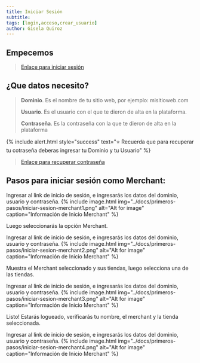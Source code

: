 ```yaml
---
title: Iniciar Sesión
subtitle: 
tags: [login,acceso,crear_usuario]
author: Gisela Quiroz
---
```


## Empecemos

> [Enlace para iniciar sesión](https://sitecentral.ezcentral-tech.ch/login)

## ¿Que datos necesito?

> **Dominio**. Es el nombre de tu sitio web, por ejemplo: misitioweb.com
> 
> **Usuario**. Es el usuario con el que te dieron de alta en la plataforma.
> 
> **Contraseña**. Es la contraseña con la que te dieron de alta en la plataforma

{% include alert.html style="success" text="⭐ Recuerda que para recuperar tu cotraseña deberas ingresar tu Dominio y tu Usuario" %}

> [Enlace para recuperar contraseña](https://sitecentral.ezcentral-tech.ch/password-recovery)

## Pasos para iniciar sesión como Merchant:

Ingresar al link de inicio de sesión, e ingresarás los datos del dominio, usuario y contraseña.
{% include image.html img="../docs/primeros-pasos/iniciar-sesion-merchant1.png" alt="Alt for image" caption="Información de Inicio Merchant" %}

Luego seleccionarás la opción Merchant.

Ingresar al link de inicio de sesión, e ingresarás los datos del dominio, usuario y contraseña.
{% include image.html img="../docs/primeros-pasos/iniciar-sesion-merchant2.png" alt="Alt for image" caption="Información de Inicio Merchant" %}

Muestra el Merchant seleccionado y sus tiendas, luego selecciona una de las tiendas. 

Ingresar al link de inicio de sesión, e ingresarás los datos del dominio, usuario y contraseña.
{% include image.html img="../docs/primeros-pasos/iniciar-sesion-merchant3.png" alt="Alt for image" caption="Información de Inicio Merchant" %}

Listo! Estarás logueado, verificarás tu nombre, el merchant y la tienda seleccionada. 

Ingresar al link de inicio de sesión, e ingresarás los datos del dominio, usuario y contraseña.
{% include image.html img="../docs/primeros-pasos/iniciar-sesion-merchant4.png" alt="Alt for image" caption="Información de Inicio Merchant" %}
